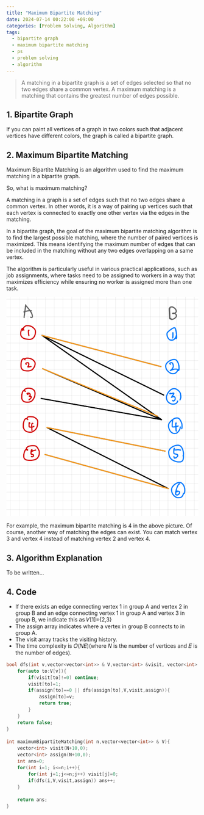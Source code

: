 ```yaml
---
title: "Maximum Bipartite Matching"
date: 2024-07-14 00:22:00 +09:00
categories: [Problem Solving, Algorithm]
tags:
  - bipartite graph
  - maximum bipartite matching
  - ps
  - problem solving
  - algorithm
---
```

<script type="text/javascript" async
  src="https://cdn.jsdelivr.net/npm/mathjax@3.2.2/es5/tex-chtml.js">
</script>

> A matching in a bipartite graph is a set of edges selected so that no two edges share a common vertex. A maximum matching is a matching that contains the greatest number of edges possible.

<div markdown="1">

## 1. Bipartite Graph 
If you can paint all vertices of a graph in two colors such that adjacent vertices have different colors, the graph is called a bipartite graph.

## 2. Maximum Bipartite Matching
Maximum Bipartite Matching is an algorithm used to find the maximum matching in a bipartite graph.

So, what is maximum matching?

A matching in a graph is a set of edges such that no two edges share a common vertex. In other words, it is a way of pairing up vertices such that each vertex is connected to exactly one other vertex via the edges in the matching.

In a bipartite graph, the goal of the maximum bipartite matching algorithm is to find the largest possible matching, where the number of paired vertices is maximized. This means identifying the maximum number of edges that can be included in the matching without any two edges overlapping on a same vertex.

The algorithm is particularly useful in various practical applications, such as job assignments, where tasks need to be assigned to workers in a way that maximizes efficiency while ensuring no worker is assigned more than one task.

<img src="/assets/img/posts/2024-07-14-algorithm-maximum-bipartite-matching/sample_graph.jpeg" alt="maximum bipartite matching"/>

For example, the maximum bipartite matching is 4 in the above picture. Of course, another way of matching the edges can exist. You can match vertex 3 and vertex 4 instead of matching vertex 2 and vertex 4.

## 3. Algorithm Explanation

To be written...

## 4. Code
- If there exists an edge connecting vertex 1 in group A and vertex 2 in group B and an edge connecting vertex 1 in group A and vertex 3 in group B, we indicate this as 𝑉[1]={2,3}
- The assign array indicates where a vertex in group B connects to in group A.
- The visit array tracks the visiting history.
- The time complexity is 𝑂(𝑁𝐸)(where 𝑁 is the number of vertices and 𝐸 is the number of edges).

```c++
bool dfs(int v,vector<vector<int>> & V,vector<int> &visit, vector<int> &assign){
    for(auto to:V[v]){
        if(visit[to]!=0) continue;
        visit[to]=1;
        if(assign[to]==0 || dfs(assign[to],V,visit,assign)){ 
            assign[to]=v;
            return true;
        }
    }
    return false;
}

int maximumBipartiteMatching(int n,vector<vector<int>> & V){
    vector<int> visit(N+10,0);
    vector<int> assign(N+10,0);
    int ans=0;
    for(int i=1; i<=n;i++){
        for(int j=1;j<=n;j++) visit[j]=0; 
        if(dfs(i,V,visit,assign)) ans++;
    }
    
    return ans;
}
```
</div>
